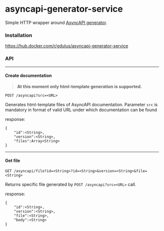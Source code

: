 # asyncapi-generator-service

Simple HTTP wrapper around [AsyncAPI generator](https://www.asyncapi.com/tools/generator).


### Installation

https://hub.docker.com/r/gdulus/asyncapi-generator-service

### API

--------------------------------------
#### Create documentation
>**At this moment only html-template generation is supported.**

```
POST /asyncapi?src=<URL>
```

Generates html-template files of AsyncAPI documentation.
Parameter `src` is mandatory in format of valid URL under which documentation can be found

response:

```
{
    "id":<String>,
    "version":<String>,
    "files":Array<String>
}
```
--------------------------------------
#### Get file


```
GET /asyncapi/file?id=<String>?id=<String>&version=<String>&file=<String>
```

Returns specific file generated by `POST /asyncapi?src=<URL>` call.

response:

```
{
    "id":<String>,
    "version":<String>,
    "file":<String>,
    "body":<String>
}
```